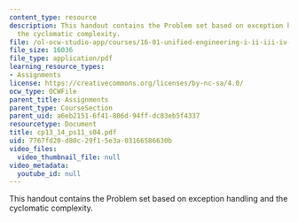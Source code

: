 ```yaml
---
content_type: resource
description: This handout contains the Problem set based on exception handling and
  the cyclomatic complexity.
file: /ol-ocw-studio-app/courses/16-01-unified-engineering-i-ii-iii-iv-fall-2005-spring-2006/7767fd20d80c29f15e3a03166586630b_cp13_14_ps11_s04.pdf
file_size: 16036
file_type: application/pdf
learning_resource_types:
- Assignments
license: https://creativecommons.org/licenses/by-nc-sa/4.0/
ocw_type: OCWFile
parent_title: Assignments
parent_type: CourseSection
parent_uid: a6eb2151-6f41-806d-94ff-dc83eb5f4337
resourcetype: Document
title: cp13_14_ps11_s04.pdf
uid: 7767fd20-d80c-29f1-5e3a-03166586630b
video_files:
  video_thumbnail_file: null
video_metadata:
  youtube_id: null
---
```

This handout contains the Problem set based on exception handling and the cyclomatic complexity.